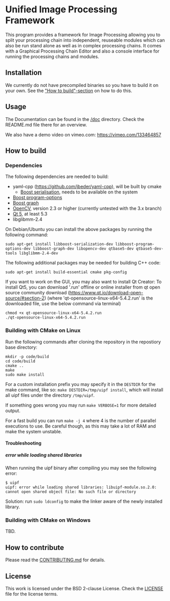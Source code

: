 Unified Image Processing Framework
==================================

This program provides a framework for Image Processing allowing you to split your processing chain into
independent, reuseable modules which can also be run stand alone as well as in complex processing chains.
It comes with a Graphical Processing Chain Editor and also a console interface for running the processing
chains and modules.

Installation
------------

We currently do not have precompiled binaries so you have to build it on your own.
See the ["How to build"-section](#how-to-build) on how to do this.

Usage
-----

The Documentation can be found in the [/doc](https://github.com/TU-Berlin-CVRS/uipf/tree/master/doc#documentation)
directory. Check the README.md file there for an overview.

We also have a demo video on vimeo.com: https://vimeo.com/133464857

How to build
------------

### Dependencies

The following dependencies are needed to build:

- yaml-cpp (https://github.com/jbeder/yaml-cpp), will be built by cmake
  - [Boost serialisation](http://www.boost.org/doc/libs/release/libs/serialization/), needs to be available on the system
- [Boost program-options](http://www.boost.org/doc/libs/release/libs/program_options/)
- [Boost graph](http://www.boost.org/doc/libs/release/libs/graph/)
- [OpenCV](http://opencv.org/), version 2.3 or higher (currently untested with the 3.x branch)
- [Qt 5](http://doc.qt.io/qt-5/index.html), at least 5.3
- libglibmm-2.4

On Debian/Ubuntu you can install the above packages by running the following command:

	sudo apt-get install libboost-serialization-dev libboost-program-options-dev libboost-graph-dev libopencv-dev qtbase5-dev qtbase5-dev-tools libglibmm-2.4-dev

The following additional packages may be needed for building C++ code:

    sudo apt-get install build-essential cmake pkg-config

If you want to work on the GUI, you may also want to install Qt Creator:
To install Qt5, you can download '.run' offline or online installer from qt open source community download (https://www.qt.io/download-open-source/#section-2)
(where 'qt-opensource-linux-x64-5.4.2.run' is the downloaded file, use the below command via terminal)

    chmod +x qt-opensource-linux-x64-5.4.2.run
    ./qt-opensource-linux-x64-5.4.2.run

### Building with CMake on Linux

Run the following commands after cloning the repository in the repostiory base directory:

```
mkdir -p code/build
cd code/build
cmake ..
make
sudo make install
```

For a custom installation prefix you may specify it in the `DESTDIR` for the make command, like so:
`make DESTDIR=/tmp/uipf install`, which will install all uipf files under the directory `/tmp/uipf`.

If something goes wrong you may run `make VERBOSE=1` for more detailed output.

For a fast build you can run `make -j 4` where 4 is the number of parallel executions to use. Be careful though, as
this may take a lot of RAM and make the system unstable.

#### Troubleshooting

##### error while loading shared libraries

When running the uipf binary after compiling you may see the following error:
    
    $ uipf
    uipf: error while loading shared libraries: libuipf-module.so.2.0: cannot open shared object file: No such file or directory

Solution: run `sudo ldconfig` to make the linker aware of the newly installed library.

### Building with CMake on Windows

TBD.


How to contribute
-----------------

Please read the [CONTRIBUTING.md](CONTRIBUTING.md) for details.

License
-------

This work is licensed under the BSD 2-clause License.
Check the [LICENSE](LICENSE) file for the license terms.
